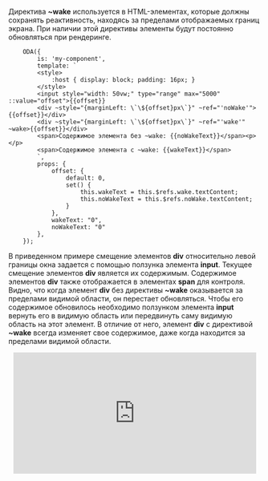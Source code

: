 Директива **~wake** используется в HTML-элементах, которые должны сохранять реактивность, находясь за пределами отображаемых границ экрана. При наличии этой директивы элементы будут постоянно обновляться при рендеринге.

```javascript_run_edit_[my-component.js]
    ODA({
        is: 'my-component',
        template: `
        <style>
            :host { display: block; padding: 16px; }
        </style>
        <input style="width: 50vw;" type="range" max="5000" ::value="offset">{{offset}}
        <div ~style="{marginLeft: \`\${offset}px\`}" ~ref="'noWake'">{{offset}}</div>
        <div ~style="{marginLeft: \`\${offset}px\`}" ~ref="'wake'" ~wake>{{offset}}</div>
        <span>Содержимое элемента без ~wake: {{noWakeText}}</span><p></p>
        <span>Содержимое элемента с ~wake: {{wakeText}}</span>
        `,
        props: {
            offset: {
                default: 0,
                set() {
                    this.wakeText = this.$refs.wake.textContent;
                    this.noWakeText = this.$refs.noWake.textContent;
                }
            },
            wakeText: "0",
            noWakeText: "0"
        },
    });
```

В приведенном примере смещение элементов **div** относительно левой границы окна задается с помощью ползунка элемента **input**. Текущее смещение элементов **div** является их содержимым. Содержимое элементов **div** также отображается в элементах **span** для контроля.
Видно, что когда элемент **div** без директивы **~wake** оказывается за пределами видимой области, он перестает обновляться. Чтобы его содержимое обновилось необходимо ползунком элемента **input** вернуть его в видимую область или передвинуть саму видимую область на этот элемент.
В отличие от него, элемент **div** с директивой **~wake** всегда изменяет свое содержимое, даже когда находится за пределами видимой области.

<div style="position:relative;padding-bottom:48%; margin:10px">
    <iframe src="https://www.youtube.com/embed/2CXx7PBhzyg?start=0" frameborder="0" allow="accelerometer; autoplay; encrypted-media; gyroscope; picture-in-picture" allowfullscreen
    	style="position:absolute;width:100%;height:100%;"></iframe>
</div>
